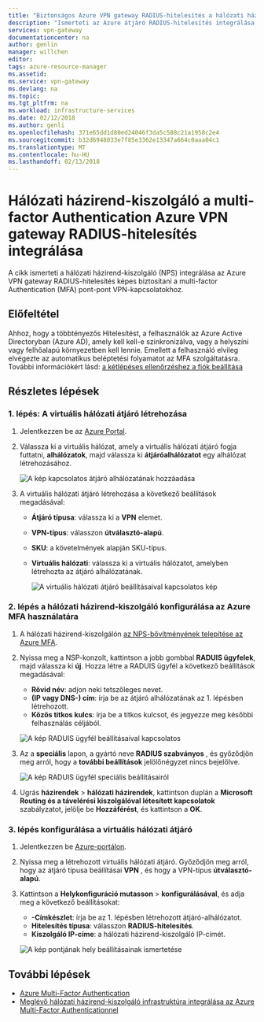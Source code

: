 ```yaml
---
title: "Biztonságos Azure VPN gateway RADIUS-hitelesítés a hálózati házirend-kiszolgáló a multi-factor Authentication |} Microsoft Docs"
description: "Ismerteti az Azure átjáró RADIUS-hitelesítés integrálása a hálózati házirend-kiszolgáló a multi-factor Authentication."
services: vpn-gateway
documentationcenter: na
author: genlin
manager: willchen
editor: 
tags: azure-resource-manager
ms.assetid: 
ms.service: vpn-gateway
ms.devlang: na
ms.topic: 
ms.tgt_pltfrm: na
ms.workload: infrastructure-services
ms.date: 02/12/2018
ms.author: genli
ms.openlocfilehash: 371e65dd1d80ed24046f3da5c588c21a1958c2e4
ms.sourcegitcommit: b32d6948033e7f85e3362e13347a664c0aaa04c1
ms.translationtype: MT
ms.contentlocale: hu-HU
ms.lasthandoff: 02/13/2018
---
```

# <a name="integrate-azure-vpn-gateway-radius-authentication-with-nps-server-for-multi-factor-authentication"></a>Hálózati házirend-kiszolgáló a multi-factor Authentication Azure VPN gateway RADIUS-hitelesítés integrálása 

A cikk ismerteti a hálózati házirend-kiszolgáló (NPS) integrálása az Azure VPN gateway RADIUS-hitelesítés képes biztosítani a multi-factor Authentication (MFA) pont-pont VPN-kapcsolatokhoz. 

## <a name="prerequisite"></a>Előfeltétel

Ahhoz, hogy a többtényezős Hitelesítést, a felhasználók az Azure Active Directoryban (Azure AD), amely kell kell-e szinkronizálva, vagy a helyszíni vagy felhőalapú környezetben kell lennie. Emellett a felhasználó elvileg elvégezte az automatikus beléptetési folyamatot az MFA szolgáltatásra.  További információkért lásd: [a kétlépéses ellenőrzéshez a fiók beállítása](../multi-factor-authentication/end-user/multi-factor-authentication-end-user-first-time.md)

## <a name="detailed-steps"></a>Részletes lépések

### <a name="step-1-create-a-virtual-network-gateway"></a>1. lépés: A virtuális hálózati átjáró létrehozása

1. Jelentkezzen be az [Azure Portal](https://portal.azure.com).
2. Válassza ki a virtuális hálózat, amely a virtuális hálózati átjáró fogja futtatni, **alhálózatok**, majd válassza ki **átjáróalhálózatot** egy alhálózat létrehozásához. 

    ![A kép kapcsolatos átjáró alhálózatának hozzáadása](./media/vpn-gateway-radiuis-mfa-nsp/gateway-subnet.png)
3. A virtuális hálózati átjáró létrehozása a következő beállítások megadásával:

    - **Átjáró típusa**: válassza ki a **VPN** elemet.
    - **VPN-típus**: válasszon **útválasztó-alapú**.
    - **SKU**: a követelmények alapján SKU-típus.
    - **Virtuális hálózati**: válassza ki a virtuális hálózatot, amelyben létrehozta az átjáró alhálózatának.

        ![A virtuális hálózati átjáró beállításaival kapcsolatos kép](./media/vpn-gateway-radiuis-mfa-nsp/create-vpn-gateway.png)


 
### <a name="step-2-configure-the-nps-for-azure-mfa"></a>2. lépés a hálózati házirend-kiszolgáló konfigurálása az Azure MFA használatára

1. A hálózati házirend-kiszolgálón [az NPS-bővítményének telepítése az Azure MFA](../multi-factor-authentication/multi-factor-authentication-nps-extension.md#install-the-nps-extension).
2. Nyissa meg a NSP-konzolt, kattintson a jobb gombbal **RADUIS ügyfelek**, majd válassza ki **új**. Hozza létre a RADUIS ügyfél a következő beállítások megadásával:

    - **Rövid név**: adjon neki tetszőleges nevet.
    - **(IP vagy DNS-) cím**: írja be az átjáró alhálózatának az 1. lépésben létrehozott.
    - **Közös titkos kulcs**: írja be a titkos kulcsot, és jegyezze meg későbbi felhasználás céljából.

    ![A kép RADUIS ügyfél beállításaival kapcsolatos](./media/vpn-gateway-radiuis-mfa-nsp/create-radius-client1.png)

 
3.  Az a **speciális** lapon, a gyártó neve **RADIUS szabványos** , és győződjön meg arról, hogy a **további beállítások** jelölőnégyzet nincs bejelölve.

    ![A kép RADUIS ügyfél speciális beállításairól](./media/vpn-gateway-radiuis-mfa-nsp/create-radius-client2.png)

4. Ugrás **házirendek** > **hálózati házirendek**, kattintson duplán a **Microsoft Routing és a távelérési kiszolgálóval létesített kapcsolatok** szabályzatot, jelölje be  **Hozzáférést**, és kattintson a **OK**.

### <a name="step-3-configure-the-virtual-network-gateway"></a>3. lépés konfigurálása a virtuális hálózati átjáró

1. Jelentkezzen be [Azure-portálon](https://portal.azure.com).
2. Nyissa meg a létrehozott virtuális hálózati átjáró. Győződjön meg arról, hogy az átjáró típusa beállításai **VPN** , és hogy a VPN-típus **útválasztó-alapú**.
3. Kattintson a **Helykonfiguráció mutasson** > **konfigurálásával**, és adja meg a következő beállításokat:

    - **-Címkészlet**: írja be az 1. lépésben létrehozott átjáró-alhálózatot.
    - **Hitelesítés típusa**: válasszon **RADIUS-hitelesítés**.
    - **Kiszolgáló IP-címe**: a hálózati házirend-kiszolgáló IP-címét.

    ![A kép pontjának hely beállításainak ismertetése](./media/vpn-gateway-radiuis-mfa-nsp/configure-p2s.png)

## <a name="next-steps"></a>További lépések

- [Azure Multi-Factor Authentication](../multi-factor-authentication/multi-factor-authentication.md)
- [Meglévő hálózati házirend-kiszolgáló infrastruktúra integrálása az Azure Multi-Factor Authenticationnel](../multi-factor-authentication/multi-factor-authentication-nps-extension.md)
